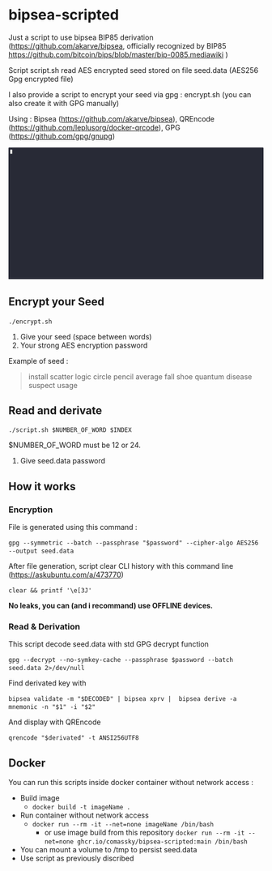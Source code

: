 


# bipsea-scripted
Just a script to use bipsea  BIP85 derivation  (https://github.com/akarve/bipsea, officially recognized by BIP85 https://github.com/bitcoin/bips/blob/master/bip-0085.mediawiki )

Script script.sh read AES encrypted seed stored on file seed.data (AES256 Gpg encrypted file)

I also provide a script to encrypt your seed via gpg :  encrypt.sh (you can also create it with GPG manually)

Using : Bipsea (https://github.com/akarve/bipsea), QREncode (https://github.com/leplusorg/docker-qrcode), GPG (https://github.com/gpg/gnupg)

![til](./example.gif)

## Encrypt your Seed

    ./encrypt.sh

 1. Give your seed (space between words)
 2. Your strong AES encryption password

Example of seed : 

> install scatter logic circle pencil average fall shoe quantum disease
> suspect usage

## Read and derivate

    ./script.sh $NUMBER_OF_WORD $INDEX

$NUMBER_OF_WORD must be 12 or 24.

 1. Give seed.data password

## How it works

### Encryption

File is generated using this command :

    gpg --symmetric --batch --passphrase "$password" --cipher-algo AES256 --output seed.data

After file generation, script clear CLI history with this command line (https://askubuntu.com/a/473770)

    clear && printf '\e[3J'

**No leaks, you can (and i recommand) use OFFLINE devices.**

### Read & Derivation

This script decode seed.data with std GPG decrypt function

    gpg --decrypt --no-symkey-cache --passphrase $password --batch seed.data 2>/dev/null

Find derivated key with 

    bipsea validate -m "$DECODED" | bipsea xprv |  bipsea derive -a mnemonic -n "$1" -i "$2"

And display with QREncode

    qrencode "$derivated" -t ANSI256UTF8

## Docker

You can run this scripts inside docker container without network access :

 - Build image 
	 - `docker build -t imageName .`
 - Run container without network access
	 - `docker run --rm -it --net=none imageName /bin/bash`
    	 - or use image build from this repository `docker run --rm -it --net=none ghcr.io/comassky/bipsea-scripted:main /bin/bash`
 - You can mount a volume to /tmp to persist seed.data 
 - Use script as previously discribed

